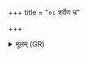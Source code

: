 +++
title = "०८ शर्वेण च"

+++
<details><summary>मूलम् (GR)</summary>

शर्वेण च (…) । +++(see 6a)+++  
(…) ॥ +++(see 4bcd)+++
</details>